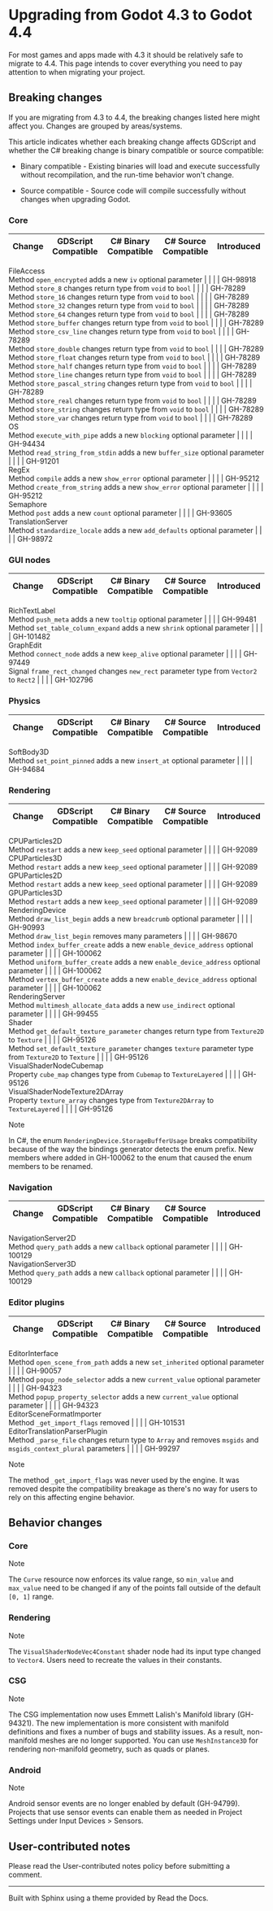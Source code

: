 # Upgrading from Godot 4.3 to Godot 4.4

For most games and apps made with 4.3 it should be relatively safe to migrate
to 4.4. This page intends to cover everything you need to pay attention to
when migrating your project.

## Breaking changes

If you are migrating from 4.3 to 4.4, the breaking changes listed here might
affect you. Changes are grouped by areas/systems.

This article indicates whether each breaking change affects GDScript and
whether the C# breaking change is binary compatible or source compatible:

  * Binary compatible \- Existing binaries will load and execute successfully without recompilation, and the run-time behavior won't change.

  * Source compatible \- Source code will compile successfully without changes when upgrading Godot.

### Core

Change | GDScript Compatible | C# Binary Compatible | C# Source Compatible | Introduced  
---|---|---|---|---  
FileAccess  
Method `open_encrypted` adds a new `iv` optional parameter |  |  |  | GH-98918  
Method `store_8` changes return type from `void` to `bool` |  |  |  | GH-78289  
Method `store_16` changes return type from `void` to `bool` |  |  |  | GH-78289  
Method `store_32` changes return type from `void` to `bool` |  |  |  | GH-78289  
Method `store_64` changes return type from `void` to `bool` |  |  |  | GH-78289  
Method `store_buffer` changes return type from `void` to `bool` |  |  |  | GH-78289  
Method `store_csv_line` changes return type from `void` to `bool` |  |  |  | GH-78289  
Method `store_double` changes return type from `void` to `bool` |  |  |  | GH-78289  
Method `store_float` changes return type from `void` to `bool` |  |  |  | GH-78289  
Method `store_half` changes return type from `void` to `bool` |  |  |  | GH-78289  
Method `store_line` changes return type from `void` to `bool` |  |  |  | GH-78289  
Method `store_pascal_string` changes return type from `void` to `bool` |  |  |  | GH-78289  
Method `store_real` changes return type from `void` to `bool` |  |  |  | GH-78289  
Method `store_string` changes return type from `void` to `bool` |  |  |  | GH-78289  
Method `store_var` changes return type from `void` to `bool` |  |  |  | GH-78289  
OS  
Method `execute_with_pipe` adds a new `blocking` optional parameter |  |  |  | GH-94434  
Method `read_string_from_stdin` adds a new `buffer_size` optional parameter |  |  |  | GH-91201  
RegEx  
Method `compile` adds a new `show_error` optional parameter |  |  |  | GH-95212  
Method `create_from_string` adds a new `show_error` optional parameter |  |  |  | GH-95212  
Semaphore  
Method `post` adds a new `count` optional parameter |  |  |  | GH-93605  
TranslationServer  
Method `standardize_locale` adds a new `add_defaults` optional parameter |  |  |  | GH-98972  
  
### GUI nodes

Change | GDScript Compatible | C# Binary Compatible | C# Source Compatible | Introduced  
---|---|---|---|---  
RichTextLabel  
Method `push_meta` adds a new `tooltip` optional parameter |  |  |  | GH-99481  
Method `set_table_column_expand` adds a new `shrink` optional parameter |  |  |  | GH-101482  
GraphEdit  
Method `connect_node` adds a new `keep_alive` optional parameter |  |  |  | GH-97449  
Signal `frame_rect_changed` changes `new_rect` parameter type from `Vector2` to `Rect2` |  |  |  | GH-102796  
  
### Physics

Change | GDScript Compatible | C# Binary Compatible | C# Source Compatible | Introduced  
---|---|---|---|---  
SoftBody3D  
Method `set_point_pinned` adds a new `insert_at` optional parameter |  |  |  | GH-94684  
  
### Rendering

Change | GDScript Compatible | C# Binary Compatible | C# Source Compatible | Introduced  
---|---|---|---|---  
CPUParticles2D  
Method `restart` adds a new `keep_seed` optional parameter |  |  |  | GH-92089  
CPUParticles3D  
Method `restart` adds a new `keep_seed` optional parameter |  |  |  | GH-92089  
GPUParticles2D  
Method `restart` adds a new `keep_seed` optional parameter |  |  |  | GH-92089  
GPUParticles3D  
Method `restart` adds a new `keep_seed` optional parameter |  |  |  | GH-92089  
RenderingDevice  
Method `draw_list_begin` adds a new `breadcrumb` optional parameter |  |  |  | GH-90993  
Method `draw_list_begin` removes many parameters |  |  |  | GH-98670  
Method `index_buffer_create` adds a new `enable_device_address` optional parameter |  |  |  | GH-100062  
Method `uniform_buffer_create` adds a new `enable_device_address` optional parameter |  |  |  | GH-100062  
Method `vertex_buffer_create` adds a new `enable_device_address` optional parameter |  |  |  | GH-100062  
RenderingServer  
Method `multimesh_allocate_data` adds a new `use_indirect` optional parameter |  |  |  | GH-99455  
Shader  
Method `get_default_texture_parameter` changes return type from `Texture2D` to `Texture` |  |  |  | GH-95126  
Method `set_default_texture_parameter` changes `texture` parameter type from `Texture2D` to `Texture` |  |  |  | GH-95126  
VisualShaderNodeCubemap  
Property `cube_map` changes type from `Cubemap` to `TextureLayered` |  |  |  | GH-95126  
VisualShaderNodeTexture2DArray  
Property `texture_array` changes type from `Texture2DArray` to `TextureLayered` |  |  |  | GH-95126  
  
Note

In C#, the enum `RenderingDevice.StorageBufferUsage` breaks compatibility
because of the way the bindings generator detects the enum prefix. New members
where added in GH-100062 to the enum that caused the enum members to be
renamed.

### Navigation

Change | GDScript Compatible | C# Binary Compatible | C# Source Compatible | Introduced  
---|---|---|---|---  
NavigationServer2D  
Method `query_path` adds a new `callback` optional parameter |  |  |  | GH-100129  
NavigationServer3D  
Method `query_path` adds a new `callback` optional parameter |  |  |  | GH-100129  
  
### Editor plugins

Change | GDScript Compatible | C# Binary Compatible | C# Source Compatible | Introduced  
---|---|---|---|---  
EditorInterface  
Method `open_scene_from_path` adds a new `set_inherited` optional parameter |  |  |  | GH-90057  
Method `popup_node_selector` adds a new `current_value` optional parameter |  |  |  | GH-94323  
Method `popup_property_selector` adds a new `current_value` optional parameter |  |  |  | GH-94323  
EditorSceneFormatImporter  
Method `_get_import_flags` removed |  |  |  | GH-101531  
EditorTranslationParserPlugin  
Method `_parse_file` changes return type to `Array` and removes `msgids` and `msgids_context_plural` parameters |  |  |  | GH-99297  
  
Note

The method `_get_import_flags` was never used by the engine. It was removed
despite the compatibility breakage as there's no way for users to rely on this
affecting engine behavior.

## Behavior changes

### Core

Note

The `Curve` resource now enforces its value range, so `min_value` and
`max_value` need to be changed if any of the points fall outside of the
default `[0, 1]` range.

### Rendering

Note

The `VisualShaderNodeVec4Constant` shader node had its input type changed to
`Vector4`. Users need to recreate the values in their constants.

### CSG

Note

The CSG implementation now uses Emmett Lalish's Manifold library (GH-94321).
The new implementation is more consistent with manifold definitions and fixes
a number of bugs and stability issues. As a result, non-manifold meshes are no
longer supported. You can use `MeshInstance3D` for rendering non-manifold
geometry, such as quads or planes.

### Android

Note

Android sensor events are no longer enabled by default (GH-94799). Projects
that use sensor events can enable them as needed in Project Settings under
Input Devices > Sensors.

## User-contributed notes

Please read the User-contributed notes policy before submitting a comment.

* * *

Built with Sphinx using a theme provided by Read the Docs.

